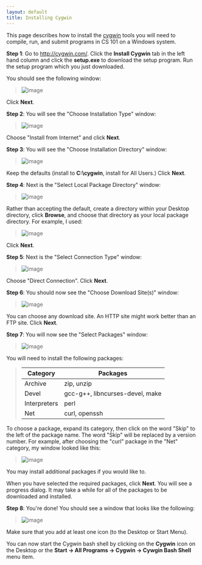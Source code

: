 ```yaml
---
layout: default
title: Installing Cygwin
---
```


This page describes how to install the [cygwin](http://cygwin.com/) tools you will need to compile, run, and submit programs in CS 101 on a Windows system.

**Step 1**: Go to <http://cygwin.com/>. Click the **Install Cygwin** tab in the left hand column and click the **setup.exe** to download the setup program. Run the setup program which you just downloaded.

You should see the following window:

> ![image](img/setup1.png)

Click **Next**.

**Step 2**: You will see the "Choose Installation Type" window:

> ![image](img/setup2.png)

Choose "Install from Internet" and click **Next**.

**Step 3**: You will see the "Choose Installation Directory" window:

> ![image](img/setup3.png)

Keep the defaults (install to **C:\\cygwin**, install for All Users.) Click **Next**.

**Step 4**: Next is the "Select Local Package Directory" window:

> ![image](img/setup4.png)

Rather than accepting the default, create a directory within your Desktop directory, click **Browse**, and choose that directory as your local package directory. For example, I used:

> ![image](img/setup5.png)

Click **Next**.

**Step 5**: Next is the "Select Connection Type" window:

> ![image](img/setup6.png)

Choose "Direct Connection". Click **Next**.

**Step 6**: You should now see the "Choose Download Site(s)" window:

> ![image](img/setup7.png)

You can choose any download site. An HTTP site might work better than an FTP site. Click **Next**.

**Step 7**: You will now see the "Select Packages" window:

> ![image](img/setup8.png)

You will need to install the following packages:

> Category | Packages
> -------- | --------
> Archive  | zip, unzip
> Devel    | gcc-g++, libncurses-devel, make
> Interpreters | perl
> Net      | curl, openssh

To choose a package, expand its category, then click on the word "Skip" to the left of the package name. The word "Skip" will be replaced by a version number. For example, after choosing the "curl" package in the "Net" category, my window looked like this:

> ![image](img/setup9.png)

You may install additional packages if you would like to.

When you have selected the required packages, click **Next**. You will see a progress dialog. It may take a while for all of the packages to be downloaded and installed.

**Step 8**: You're done! You should see a window that looks like the following:

> ![image](img/setup10.png)

Make sure that you add at least one icon (to the Desktop or Start Menu).

You can now start the Cygwin bash shell by clicking on the **Cygwin** icon on the Desktop or the **Start &rarr; All Programs &rarr; Cygwin &rarr; Cywgin Bash Shell** menu item.
